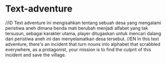 # Text-adventure
//ID
Text adventure ini mengisahkan tentang sebuah desa yang mengalami peristiwa aneh dimana benda mati berubah menjadi alfabet yang tak tersusun, sebagai karakter utama, player ditugaskan untuk mencari dalang dari peristiwa aneh ini dan menyelamatkan desa tersebut.
//EN
In this text adventure, there's an incident that turn nouns into alphabet that scrabbled everywhere, as a protagonist, your mission is to find the culprit of this incident and save the village.
